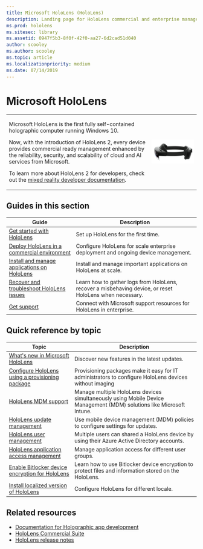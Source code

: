 ```yaml
---
title: Microsoft HoloLens (HoloLens)
description: Landing page for HoloLens commercial and enterprise management.
ms.prod: hololens
ms.sitesec: library
ms.assetid: 0947f5b3-8f0f-42f0-aa27-6d2cad51d040
author: scooley
ms.author: scooley
ms.topic: article
ms.localizationpriority: medium
ms.date: 07/14/2019
---
```


# Microsoft HoloLens

<table><tbody>
<tr><td style="border: 0px;width: 75%;valign= top">
<p>Microsoft HoloLens is the first fully self-contained holographic computer running Windows 10.</p>

<p>Now, with the introduction of HoloLens 2, every device provides commercial ready management enhanced by the reliability, security, and scalability of cloud and AI services from Microsoft.</p>

<p>To learn more about HoloLens 2 for developers, check out the <a href="https://docs.microsoft.com/windows/mixed-reality/">mixed reality developer documentation</a>.</p>

</td><td align="left" style="border: 0px"><img alt="HoloLens 2 side view" src="images/hololens2-side-render-xs.png"/></td></tr>
</tbody></table>

## Guides in this section

| Guide | Description |
| --- | --- |
| [Get started with HoloLens](hololens1-setup.md) | Set up HoloLens for the first time.  |
| [Deploy HoloLens in a commercial environment](hololens-requirements.md) | Configure HoloLens for scale enterprise deployment and ongoing device management.  |
| [Install and manage applications on HoloLens](hololens-install-apps.md) |Install and manage important applications on HoloLens at scale.  |
| [Recover and troubleshoot HoloLens issues](https://support.microsoft.com/products/hololens) |  Learn how to gather logs from HoloLens, recover a misbehaving device, or reset HoloLens when necessary.  |
| [Get support](https://support.microsoft.com/products/hololens) |Connect with Microsoft support resources for HoloLens in enterprise.  |

## Quick reference by topic

| Topic | Description |
| --- | --- |
| [What's new in Microsoft HoloLens](hololens-whats-new.md) | Discover new features in the latest updates. |
| [Configure HoloLens using a provisioning package](hololens-provisioning.md) | Provisioning packages make it easy for IT administrators to configure HoloLens devices without imaging |
| [HoloLens MDM support](hololens-enroll-mdm.md) | Manage multiple HoloLens devices simultaneously using Mobile Device Management (MDM) solutions like Microsoft Intune. |
| [HoloLens update management](hololens-updates.md) | Use mobile device management (MDM) policies to configure settings for updates. |
| [HoloLens user management](hololens-multiple-users.md) | Multiple users can shared a HoloLens device by using their Azure Active Directory accounts. |
| [HoloLens application access management](hololens-kiosk.md) | Manage application access for different user groups.  |
| [Enable Bitlocker device encryption for HoloLens](hololens-encryption.md) | Learn how to use Bitlocker device encryption to protect files and information stored on the HoloLens. |
| [Install localized version of HoloLens](hololens1-install-localized.md) | Configure HoloLens for different locale.  |

## Related resources

* [Documentation for Holographic app development](https://developer.microsoft.com/windows/mixed-reality/development)
* [HoloLens Commercial Suite](https://www.microsoft.com/microsoft-hololens/hololens-commercial)
* [HoloLens release notes](https://developer.microsoft.com/windows/mixed-reality/release_notes)
